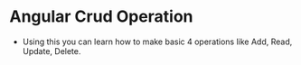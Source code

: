 # Angular Crud Operation 

* Using this you can learn how to make basic 4 operations like Add, Read, Update, Delete.  
